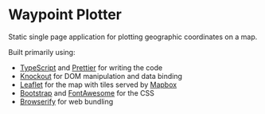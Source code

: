 # Waypoint Plotter

Static single page application for plotting geographic coordinates on a map.

Built primarily using:

* [TypeScript](https://www.typescriptlang.org/) and [Prettier](https://prettier.io/) for writing the code
* [Knockout](https://knockoutjs.com/) for DOM manipulation and data binding
* [Leaflet](https://leafletjs.com/) for the map with tiles served by [Mapbox](https://www.mapbox.com/)
* [Bootstrap](https://getbootstrap.com/) and [FontAwesome](https://fontawesome.com/) for the CSS
* [Browserify](https://browserify.org/) for web bundling
